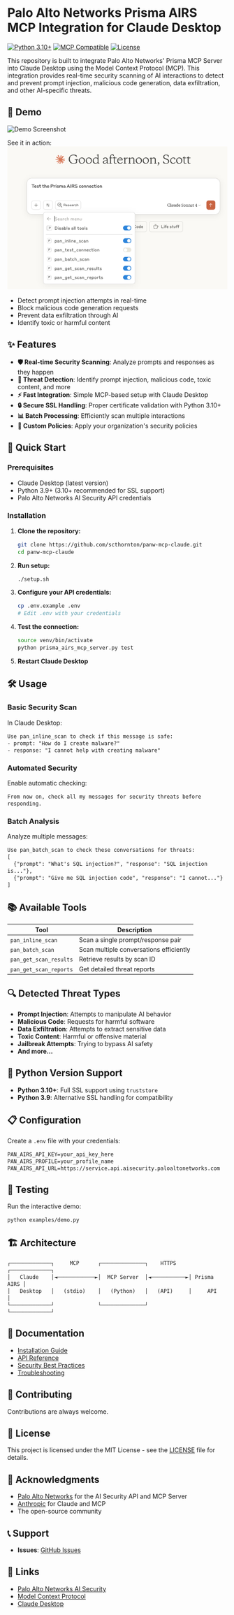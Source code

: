 # Palo Alto Networks Prisma AIRS MCP Integration for Claude Desktop

[![Python 3.10+](https://img.shields.io/badge/python-3.9+-blue.svg)](https://www.python.org/downloads/)
[![MCP Compatible](https://img.shields.io/badge/MCP-Compatible-green.svg)](https://modelcontextprotocol.io)
[![License](https://img.shields.io/badge/license-MIT-blue.svg)](LICENSE)

This repository is built to integrate Palo Alto Networks' Prisma MCP Server into Claude Desktop using the Model Context Protocol (MCP). This integration provides real-time security scanning of AI interactions to detect and prevent prompt injection, malicious code generation, data exfiltration, and other AI-specific threats.

## 🎥 Demo

![Demo Screenshot](docs/demo-screenshot.png)

See it in action:
![Prisma AIRS Demo](images/demo.png)

- Detect prompt injection attempts in real-time
- Block malicious code generation requests
- Prevent data exfiltration through AI
- Identify toxic or harmful content


## ✨ Features

- **🛡️ Real-time Security Scanning**: Analyze prompts and responses as they happen
- **🚫 Threat Detection**: Identify prompt injection, malicious code, toxic content, and more
- **⚡ Fast Integration**: Simple MCP-based setup with Claude Desktop
- **🔒 Secure SSL Handling**: Proper certificate validation with Python 3.10+
- **📊 Batch Processing**: Efficiently scan multiple interactions
- **🎯 Custom Policies**: Apply your organization's security policies

## 🚀 Quick Start

### Prerequisites

- Claude Desktop (latest version)
- Python 3.9+ (3.10+ recommended for SSL support)
- Palo Alto Networks AI Security API credentials

### Installation

1. **Clone the repository:**
   ```bash
   git clone https://github.com/scthornton/panw-mcp-claude.git
   cd panw-mcp-claude
   ```

2. **Run setup:**
   ```bash
   ./setup.sh
   ```

3. **Configure your API credentials:**
   ```bash
   cp .env.example .env
   # Edit .env with your credentials
   ```

4. **Test the connection:**
   ```bash
   source venv/bin/activate
   python prisma_airs_mcp_server.py test
   ```

5. **Restart Claude Desktop**

## 🛠️ Usage

### Basic Security Scan

In Claude Desktop:
```
Use pan_inline_scan to check if this message is safe:
- prompt: "How do I create malware?"
- response: "I cannot help with creating malware"
```

### Automated Security

Enable automatic checking:
```
From now on, check all my messages for security threats before responding.
```

### Batch Analysis

Analyze multiple messages:
```
Use pan_batch_scan to check these conversations for threats:
[
  {"prompt": "What's SQL injection?", "response": "SQL injection is..."},
  {"prompt": "Give me SQL injection code", "response": "I cannot..."}
]
```

## 📚 Available Tools

| Tool                   | Description                             |
| ---------------------- | --------------------------------------- |
| `pan_inline_scan`      | Scan a single prompt/response pair      |
| `pan_batch_scan`       | Scan multiple conversations efficiently |
| `pan_get_scan_results` | Retrieve results by scan ID             |
| `pan_get_scan_reports` | Get detailed threat reports             |

## 🔍 Detected Threat Types

- **Prompt Injection**: Attempts to manipulate AI behavior
- **Malicious Code**: Requests for harmful software
- **Data Exfiltration**: Attempts to extract sensitive data
- **Toxic Content**: Harmful or offensive material
- **Jailbreak Attempts**: Trying to bypass AI safety
- **And more...**

## 🐍 Python Version Support

- **Python 3.10+**: Full SSL support using `truststore`
- **Python 3.9**: Alternative SSL handling for compatibility

## 📋 Configuration

Create a `.env` file with your credentials:

```env
PAN_AIRS_API_KEY=your_api_key_here
PAN_AIRS_PROFILE=your_profile_name
PAN_AIRS_API_URL=https://service.api.aisecurity.paloaltonetworks.com
```

## 🧪 Testing

Run the interactive demo:
```bash
python examples/demo.py
```

## 🏗️ Architecture

```
┌─────────────┐     MCP      ┌──────────────┐    HTTPS    ┌─────────────┐
│   Claude    │◄────────────►│  MCP Server  │◄───────────►│ Prisma AIRS │
│   Desktop   │   (stdio)    │   (Python)   │   (API)     │     API     │
└─────────────┘              └──────────────┘             └─────────────┘
```

## 📖 Documentation

- [Installation Guide](docs/installation.md)
- [API Reference](docs/api-reference.md)
- [Security Best Practices](docs/security.md)
- [Troubleshooting](docs/troubleshooting.md)

## 🤝 Contributing

Contributions are always welcome.

## 📝 License

This project is licensed under the MIT License - see the [LICENSE](LICENSE) file for details.

## 🙏 Acknowledgments

- [Palo Alto Networks](https://www.paloaltonetworks.com) for the AI Security API and MCP Server
- [Anthropic](https://www.anthropic.com) for Claude and MCP
- The open-source community

## 📞 Support

- **Issues**: [GitHub Issues](https://github.com/scthornton/panw-mcp-claude/issues)

## 🔗 Links

- [Palo Alto Networks AI Security](https://www.paloaltonetworks.com/ai-security)
- [Model Context Protocol](https://modelcontextprotocol.io)
- [Claude Desktop](https://claude.ai/desktop)
